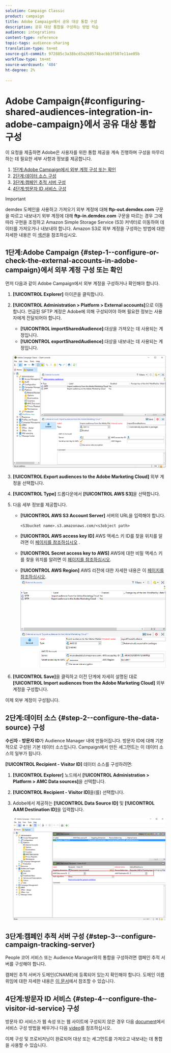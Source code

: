 ```yaml
---
solution: Campaign Classic
product: campaign
title: Adobe Campaign에서 공유 대상 통합 구성
description: 공유 대상 통합을 구성하는 방법 학습
audience: integrations
content-type: reference
topic-tags: audience-sharing
translation-type: tm+mt
source-git-commit: 972885c3a38bcd3a260574bacbb3f507e11ae05b
workflow-type: tm+mt
source-wordcount: '484'
ht-degree: 2%

---
```



# Adobe Campaign{#configuring-shared-audiences-integration-in-adobe-campaign}에서 공유 대상 통합 구성

이 요청을 제출하면 Adobe은 사용자를 위한 통합 제공을 계속 진행하며 구성을 마무리하는 데 필요한 세부 사항과 정보를 제공합니다.

1. [1단계:Adobe Campaign에서 외부 계정 구성 또는 확인](#step-1--configure-or-check-the-external-accounts-in-adobe-campaign)
1. [2단계:데이터 소스 구성](#step-2--configure-the-data-source)
1. [3단계:캠페인 추적 서버 구성](#step-3--configure-campaign-tracking-server)
1. [4단계:방문자 ID 서비스 구성](#step-4--configure-the-visitor-id-service)

>[!IMPORTANT]
>
>demdex 도메인을 사용하고 가져오기 외부 계정에 대해 **ftp-out.demdex.com** 구문을 따르고 내보내기 외부 계정에 대해 **ftp-in.demdex.com** 구문을 따르는 경우 그에 따라 구현을 조정하고 Amazon Simple Storage Service (S3) 커넥터로 이동하여 데이터를 가져오거나 내보내야 합니다. Amazon S3로 외부 계정을 구성하는 방법에 대한 자세한 내용은 이 [섹션](../../integrations/using/configuring-shared-audiences-integration-in-adobe-campaign.md#step-1--configure-or-check-the-external-accounts-in-adobe-campaign)을 참조하십시오.

## 1단계:Adobe Campaign {#step-1--configure-or-check-the-external-accounts-in-adobe-campaign}에서 외부 계정 구성 또는 확인

먼저 다음과 같이 Adobe Campaign에서 외부 계정을 구성하거나 확인해야 합니다.

1. **[!UICONTROL Explorer]** 아이콘을 클릭합니다.
1. **[!UICONTROL Administration > Platform > External accounts]**&#x200B;으로 이동합니다. 언급된 SFTP 계정은 Adobe에 의해 구성되어야 하며 필요한 정보는 사용자에게 전달되어야 합니다.

   * **[!UICONTROL importSharedAudience]**:대상을 가져오는 데 사용되는 계정입니다.
   * **[!UICONTROL exportSharedAudience]**:대상을 내보내는 데 사용되는 계정입니다.

   ![](assets/aam_config_1.png)

1. **[!UICONTROL Export audiences to the Adobe Marketing Cloud]** 외부 계정을 선택합니다.

1. **[!UICONTROL Type]** 드롭다운에서 **[!UICONTROL AWS S3]**&#x200B;을 선택합니다.

1. 다음 세부 정보를 제공합니다.

   * **[!UICONTROL AWS S3 Account Server]**
서버의 URL을 입력해야 합니다.

      ```
      <S3bucket name>.s3.amazonaws.com/<s3object path>
      ```

   * **[!UICONTROL AWS access key ID]**
AWS 액세스 키 ID를 찾을 위치를 알려면 이  [페이지를 참조하십시오](https://docs.aws.amazon.com/general/latest/gr/aws-sec-cred-types.html#access-keys-and-secret-access-keys) .

   * **[!UICONTROL Secret access key to AWS]**
AWS에 대한 비밀 액세스 키를 찾을 위치를 알려면 이  [페이지를 참조하십시오](https://aws.amazon.com/fr/blogs/security/wheres-my-secret-access-key/).

   * **[!UICONTROL AWS Region]**
AWS 리전에 대한 자세한 내용은 이  [페이지를 참조하십시오](https://aws.amazon.com/about-aws/global-infrastructure/regions_az/).
   ![](assets/aam_config_2.png)

1. **[!UICONTROL Save]**&#x200B;을 클릭하고 이전 단계에 자세히 설명된 대로 **[!UICONTROL Import audiences from the Adobe Marketing Cloud]** 외부 계정을 구성합니다.

이제 외부 계정이 구성됩니다.

## 2단계:데이터 소스 {#step-2--configure-the-data-source} 구성

**수신자 - 방문자 ID**&#x200B;가 Audience Manager 내에 만들어집니다. 방문자 ID에 대해 기본적으로 구성된 기본 데이터 소스입니다. Campaign에서 만든 세그먼트는 이 데이터 소스의 일부가 됩니다.

**[!UICONTROL Recipient - Visitor ID]** 데이터 소스를 구성하려면:

1. **[!UICONTROL Explorer]** 노드에서 **[!UICONTROL Administration > Platform > AMC Data sources]**&#x200B;을 선택합니다.
1. **[!UICONTROL Recipient - Visitor ID]**&#x200B;을(를) 선택합니다.
1. Adobe에서 제공하는 **[!UICONTROL Data Source ID]** 및 **[!UICONTROL AAM Destination ID]**&#x200B;을 입력합니다.

   ![](assets/aam_config_3.png)

## 3단계:캠페인 추적 서버 구성 {#step-3--configure-campaign-tracking-server}

People 코어 서비스 또는 Audience Manager와의 통합을 구성하려면 캠페인 추적 서버를 구성해야 합니다.

캠페인 추적 서버가 도메인(CNAME)에 등록되어 있는지 확인해야 합니다. 도메인 이름 위임에 대한 자세한 내용은 [이 문서](https://helpx.adobe.com/kr/campaign/kb/domain-name-delegation.html)에서 참조할 수 있습니다.

## 4단계:방문자 ID 서비스 {#step-4--configure-the-visitor-id-service} 구성

방문자 ID 서비스가 웹 속성 또는 웹 사이트에 구성되지 않은 경우 다음 [document](https://docs.adobe.com/content/help/en/id-service/using/implementation/setup-aam-analytics.html)에서 서비스 구성 방법을 배우거나 다음 [video](https://helpx.adobe.com/marketing-cloud/how-to/email-marketing.html#step-two)를 참조하십시오.

이제 구성 및 프로비저닝이 완료되어 대상 또는 세그먼트를 가져오고 내보내는 데 통합을 사용할 수 있습니다.
